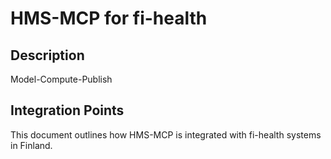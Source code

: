 # HMS-MCP for fi-health

## Description

Model-Compute-Publish

## Integration Points

This document outlines how HMS-MCP is integrated with fi-health systems in Finland.
